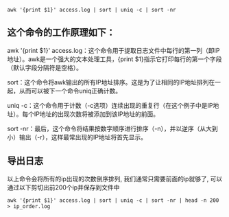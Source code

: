 ```
awk '{print $1}' access.log | sort | uniq -c | sort -nr
```

## 这个命令的工作原理如下：

awk '{print $1}' access.log：这个命令用于提取日志文件中每行的第一列（即IP地址）。awk是一个强大的文本处理工具，{print $1}指示它打印每行的第一个字段（默认字段分隔符是空格）。

sort：这个命令将awk输出的所有IP地址排序。这是为了让相同的IP地址排列在一起，从而可以被下一个命令uniq正确计数。

uniq -c：这个命令用于计数（-c选项）连续出现的重复行（在这个例子中是IP地址）。每个IP地址的出现次数将被添加到该IP地址的前面。

sort -nr：最后，这个命令将结果按数字顺序进行排序（-n），并以逆序（从大到小）输出（-r），这样最常出现的IP地址将首先显示。

## 导出日志
以上命令会将所有的ip出现的次数倒序排列, 我们通常只需要前面的ip就够了, 可以通过以下剪切出前200个ip并保存到文件中
```
awk '{print $1}' access.log | sort | uniq -c | sort -nr | head -n 200 > ip_order.log
```
